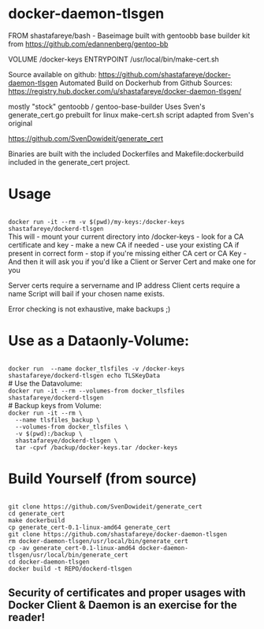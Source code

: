 docker-daemon-tlsgen
=====================================

FROM shastafareye/bash - 
Baseimage built with gentoobb base builder kit
from https://github.com/edannenberg/gentoo-bb

VOLUME /docker-keys
ENTRYPOINT /usr/local/bin/make-cert.sh

Source available on github:
https://github.com/shastafareye/docker-daemon-tlsgen
Automated Build on Dockerhub from Github Sources:
https://registry.hub.docker.com/u/shastafareye/docker-daemon-tlsgen/

mostly "stock" gentoobb / gentoo-base-builder 
Uses Sven's generate_cert.go prebuilt for linux
make-cert.sh script adapted from Sven's original

https://github.com/SvenDowideit/generate_cert

Binaries are built with the included Dockerfiles and 
Makefile:dockerbuild included in the generate_cert project. 


# Usage
<code>
docker run -it --rm -v $(pwd)/my-keys:/docker-keys shastafareye/dockerd-tlsgen
</code>
This will 
 - mount your current directory into /docker-keys
 - look for a CA certificate and key
 - make a new CA if needed
 - use your existing CA if present in correct form
 - stop if you're missing either CA cert or CA Key
 - And then it will ask you if you'd like a Client or Server Cert and make one for you

Server certs require a servername and IP address
Client certs require a name
Script will bail if your chosen name exists. 

Error checking is not exhaustive, make backups ;) 

# Use as a Dataonly-Volume:
<code>
docker run  --name docker_tlsfiles -v /docker-keys shastafareye/dockerd-tlsgen echo TLSKeyData
</code>
# Use the Datavolume:
<code>
docker run -it --rm --volumes-from docker_tlsfiles shastafareye/dockerd-tlsgen
</code>
# Backup keys from Volume:
<code>
docker run -it --rm \
  --name tlsfiles_backup \
  --volumes-from docker_tlsfiles \
  -v $(pwd):/backup \
  shastafareye/dockerd-tlsgen \
  tar -cpvf /backup/docker-keys.tar /docker-keys 
</code>


# Build Yourself (from source)
<code> 
git clone https://github.com/SvenDowideit/generate_cert
cd generate_cert
make dockerbuild
cp generate_cert-0.1-linux-amd64 generate_cert
git clone https://github.com/shastafareye/docker-daemon-tlsgen
rm docker-daemon-tlsgen/usr/local/bin/generate_cert
cp -av generate_cert-0.1-linux-amd64 docker-daemon-tlsgen/usr/local/bin/generate_cert
cd docker-daemon-tlsgen
docker build -t REPO/dockerd-tlsgen
</code>

## Security of certificates and proper usages with Docker Client & Daemon is an exercise for the reader!
